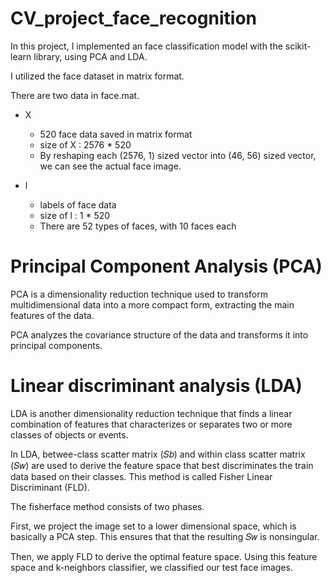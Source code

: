 # CV_project_face_recognition
In this project, I implemented an face classification model with the scikit-learn library, using PCA and LDA.

I utilized the face dataset in matrix format.

There are two data in face.mat.

- X
  - 520 face data saved in matrix format
  - size of X : 2576 * 520
  - By reshaping each (2576, 1) sized vector into (46, 56) sized vector, we can see the actual face image.

- l
  - labels of face data
  - size of l : 1 * 520
  - There are 52 types of faces, with 10 faces each


# Principal Component Analysis (PCA)
PCA is a dimensionality reduction technique used to transform multidimensional data into a more compact form, extracting the main features of the data.

PCA analyzes the covariance structure of the data and transforms it into principal components.

# Linear discriminant analysis (LDA) 
LDA is another dimensionality reduction technique that finds a linear combination of features that characterizes or separates two or more classes of objects or events.

In LDA, betwee-class scatter matrix (𝑆𝑏) and within class scatter matrix (𝑆𝑤) are used to derive the feature space that best discriminates the train data based on their classes. This method is called Fisher Linear Discriminant (FLD).

The fisherface method consists of two phases.

First, we project the image set to a lower dimensional space, which is basically a PCA step. This ensures that that the resulting 𝑆𝑤 is nonsingular.

Then, we apply FLD to derive the optimal feature space. Using this feature space and k-neighbors classifier, we classified our test face images.
